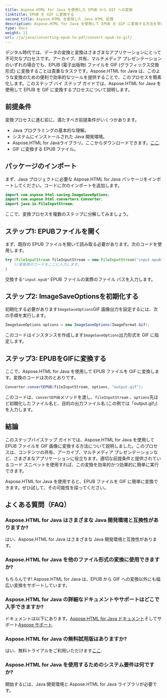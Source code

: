 ```yaml
---
title: Aspose.HTML for Java を使用した EPUB から GIF への変換
linktitle: EPUB を GIF に変換する
second_title: Aspose.HTML を使用した Java HTML 処理
description: Aspose.HTML for Java を使用して EPUB を GIF に変換する方法を学びます。あらゆるマルチメディアのニーズに対応する、簡単で効率的な変換プロセスです。
type: docs
weight: 11
url: /ja/java/converting-epub-to-pdf/convert-epub-to-gif/
---
```


デジタル時代では、データの変換と変換はさまざまなアプリケーションにとって不可欠なプロセスです。アーカイブ、共有、マルチメディア プレゼンテーションのいずれの場合でも、EPUB (電子出版物) ファイルを GIF (グラフィックス交換形式) に変換することは貴重なタスクです。Aspose.HTML for Java は、このような変換のための便利で効率的なツールを提供することで、このプロセスを簡素化します。このステップ バイ ステップ ガイドでは、Aspose.HTML for Java を使用して EPUB を GIF に変換するプロセスについて説明します。

## 前提条件

変換プロセスに進む前に、満たすべき前提条件がいくつかあります。

- Java プログラミングの基本的な理解。
- システムにインストールされた Java 開発環境。
-  Aspose.HTML for Javaライブラリ。ここからダウンロードできます。[ここ](https://releases.aspose.com/html/java/).
- GIF に変換する EPUB ファイル。

## パッケージのインポート

まず、Java プロジェクトに必要な Aspose.HTML for Java パッケージをインポートしてください。コードに次のインポートを追加します。

```java
import com.aspose.html.saving.ImageSaveOptions;
import com.aspose.html.converters.Converter;
import java.io.FileInputStream;
```

ここで、変換プロセスを複数のステップに分解してみましょう。

## ステップ1: EPUBファイルを開く

まず、既存の EPUB ファイルを開いて読み取る必要があります。次のコードを使用します。

```java
try (FileInputStream fileInputStream = new FileInputStream("input.epub")) {
    //変換用のコードをここに入力します。
}
```

交換する`"input.epub"` EPUB ファイルの実際のファイル パスを入力します。

## ステップ2: ImageSaveOptionsを初期化する

初期化する必要があります`ImageSaveOptions`GIF 画像出力を設定するには、次の手順を実行します。

```java
ImageSaveOptions options = new ImageSaveOptions(ImageFormat.Gif);
```

このコードはインスタンスを作成します`ImageSaveOptions`出力形式を GIF に指定します。

## ステップ3: EPUBをGIFに変換する

ここで、Aspose.HTML for Java を使用して EPUB ファイルを GIF に変換します。変換のコードは次のとおりです。

```java
Converter.convertEPUB(fileInputStream, options, "output.gif");
```

このコードは、`convertEPUB`メソッドを渡し、`fileInputStream` 、`options`先ほど初期化したファイル名と、目的の出力ファイル名 (この例では「output.gif」) を入力します。 

## 結論

このステップバイステップ ガイドでは、Aspose.HTML for Java を使用して EPUB ファイルを GIF 画像に変換する方法について説明しました。このプロセスは、コンテンツの共有、アーカイブ、マルチメディア プレゼンテーションなど、さまざまなアプリケーションに役立ちます。適切な前提条件と提供されているコード スニペットを使用すれば、この変換を効率的かつ効果的に簡単に実行できます。

Aspose.HTML for Java を使用すると、EPUB ファイルを GIF に簡単に変換できます。ぜひ試して、その可能性を探ってください。

## よくある質問（FAQ）

### Aspose.HTML for Java はさまざまな Java 開発環境と互換性がありますか?
はい、Aspose.HTML for Java はさまざまな Java 開発環境と互換性があります。

### Aspose.HTML for Java を他のファイル形式の変換に使用できますか?
もちろんです! Aspose.HTML for Java は、EPUB から GIF への変換以外にも幅広い変換をサポートしています。

### Aspose.HTML for Java の詳細なドキュメントやサポートはどこで入手できますか?
ドキュメントは以下にあります。[Aspose.HTML for Java ドキュメント](https://reference.aspose.com/html/java/)そしてサポート[Aspose サポート](https://forum.aspose.com/).

### Aspose.HTML for Java の無料試用版はありますか?
はい、無料トライアルをご利用いただけます[ここ](https://releases.aspose.com/).

### Aspose.HTML for Java を使用するためのシステム要件は何ですか?
開始するには、Java 開発環境と Aspose.HTML for Java ライブラリが必要です。